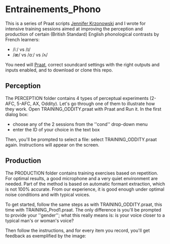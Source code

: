 # Entrainements_Phono
This is a series of Praat scripts [Jennifer Krzonowski](http://www.ddl.cnrs.fr/Annuaires/index.asp?Langue=EN&Page=Jennifer+KRZONOWSKI&) and I wrote for intensive training sessions aimed at improving the perception and production of certain (British Standard) English phonological contrasts by French learners: 
- /iː/ vs /ɪ/
- /æ/ vs /ɑː/ vs /ʌ/

You need will [Praat](http://www.fon.hum.uva.nl/praat/), correct soundcard settings with the right outputs and inputs enabled, and to download or clone this repo.

## Perception

The PERCEPTION folder contains 4 types of perceptual experiments (2-AFC, 5-AFC, AX, Oddity). Let's go through one of them to illustrate how they work. 
Open TRAINING_ODDITY.praat with Praat and Run it. 
In the first dialog box:
- choose any of the 2 sessions from the ''cond'' drop-down menu
- enter the ID of your choice in the text box

Then, you'll be prompted to select a file: select TRAINING_ODDITY.praat again. 
Instructions will appear on the screen. 

## Production

The PRODUCTION folder contains training exercises based on repetition. For optimal results, a good microphone and a very quiet environment are needed. Part of the method is based on automatic formant extraction, which is not 100% accurate. From our experience, it is good enough under optimal noise conditions and with typical voices. 

To get started, follow the same steps as with TRAINING_ODDITY.praat, this time with TRAINING_Prod1.praat. The only difference is you'll be prompted to provide your ''gender''; what this really means is: is your voice closer to a typical man's or woman's voice?

Then follow the instructions, and for every item you record, you'll get feedback as exemplified by the image:
